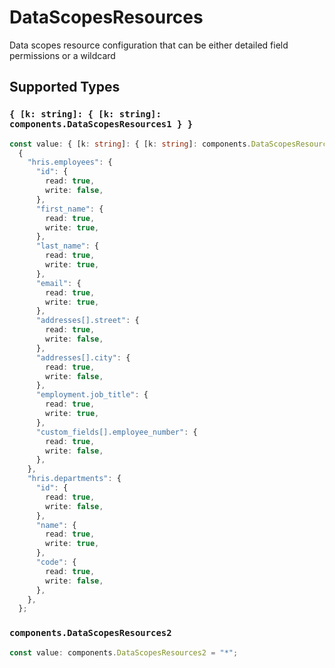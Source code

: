 # DataScopesResources

Data scopes resource configuration that can be either detailed field permissions or a wildcard


## Supported Types

### `{ [k: string]: { [k: string]: components.DataScopesResources1 } }`

```typescript
const value: { [k: string]: { [k: string]: components.DataScopesResources1 } } =
  {
    "hris.employees": {
      "id": {
        read: true,
        write: false,
      },
      "first_name": {
        read: true,
        write: true,
      },
      "last_name": {
        read: true,
        write: true,
      },
      "email": {
        read: true,
        write: true,
      },
      "addresses[].street": {
        read: true,
        write: false,
      },
      "addresses[].city": {
        read: true,
        write: false,
      },
      "employment.job_title": {
        read: true,
        write: true,
      },
      "custom_fields[].employee_number": {
        read: true,
        write: false,
      },
    },
    "hris.departments": {
      "id": {
        read: true,
        write: false,
      },
      "name": {
        read: true,
        write: true,
      },
      "code": {
        read: true,
        write: false,
      },
    },
  };
```

### `components.DataScopesResources2`

```typescript
const value: components.DataScopesResources2 = "*";
```

